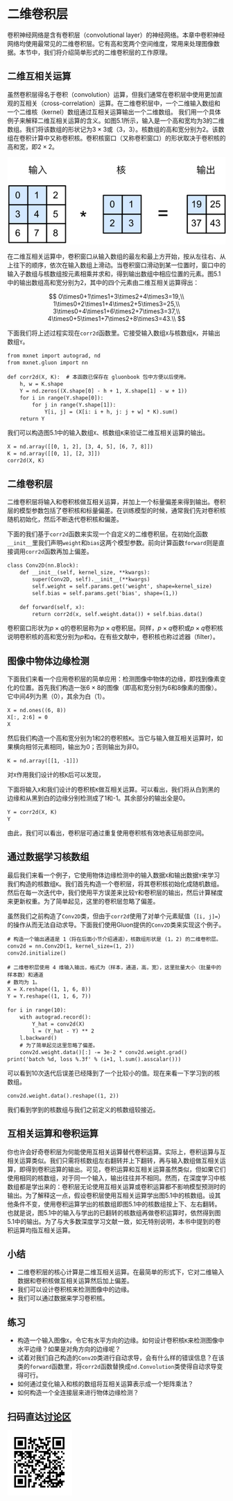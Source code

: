 # 二维卷积层

卷积神经网络是含有卷积层（convolutional layer）的神经网络。本章中卷积神经网络均使用最常见的二维卷积层。它有高和宽两个空间维度，常用来处理图像数据。本节中，我们将介绍简单形式的二维卷积层的工作原理。


## 二维互相关运算

虽然卷积层得名于卷积（convolution）运算，但我们通常在卷积层中使用更加直观的互相关（cross-correlation）运算。在二维卷积层中，一个二维输入数组和一个二维核（kernel）数组通过互相关运算输出一个二维数组。
我们用一个具体例子来解释二维互相关运算的含义。如图5.1所示，输入是一个高和宽均为3的二维数组。我们将该数组的形状记为$3 \times 3$或（3，3）。核数组的高和宽分别为2。该数组在卷积计算中又称卷积核。卷积核窗口（又称卷积窗口）的形状取决于卷积核的高和宽，即$2 \times 2$。

![二维互相关运算。阴影部分为第一个输出元素及其计算所使用的输入和核数组元素：$0\times0+1\times1+3\times2+4\times3=19$。](../img/correlation.svg)

在二维互相关运算中，卷积窗口从输入数组的最左和最上方开始，按从左往右、从上往下的顺序，依次在输入数组上滑动。当卷积窗口滑动到某一位置时，窗口中的输入子数组与核数组按元素相乘并求和，得到输出数组中相应位置的元素。图5.1中的输出数组高和宽分别为2，其中的四个元素由二维互相关运算得出：

$$
0\times0+1\times1+3\times2+4\times3=19,\\
1\times0+2\times1+4\times2+5\times3=25,\\
3\times0+4\times1+6\times2+7\times3=37,\\
4\times0+5\times1+7\times2+8\times3=43.\\
$$

下面我们将上述过程实现在`corr2d`函数里。它接受输入数组`X`与核数组`K`，并输出数组`Y`。

```{.python .input}
from mxnet import autograd, nd
from mxnet.gluon import nn

def corr2d(X, K):  # 本函数已保存在 gluonbook 包中方便以后使用。
    h, w = K.shape
    Y = nd.zeros((X.shape[0] - h + 1, X.shape[1] - w + 1))
    for i in range(Y.shape[0]):
        for j in range(Y.shape[1]):
            Y[i, j] = (X[i: i + h, j: j + w] * K).sum()
    return Y
```

我们可以构造图5.1中的输入数组`X`、核数组`K`来验证二维互相关运算的输出。

```{.python .input}
X = nd.array([[0, 1, 2], [3, 4, 5], [6, 7, 8]])
K = nd.array([[0, 1], [2, 3]])
corr2d(X, K)
```

## 二维卷积层

二维卷积层将输入和卷积核做互相关运算，并加上一个标量偏差来得到输出。卷积层的模型参数包括了卷积核和标量偏差。在训练模型的时候，通常我们先对卷积核随机初始化，然后不断迭代卷积核和偏差。

下面的我们基于`corr2d`函数来实现一个自定义的二维卷积层。在初始化函数`__init__`里我们声明`weight`和`bias`这两个模型参数。前向计算函数`forward`则是直接调用`corr2d`函数再加上偏差。

```{.python .input  n=70}
class Conv2D(nn.Block):
    def __init__(self, kernel_size, **kwargs):
        super(Conv2D, self).__init__(**kwargs)
        self.weight = self.params.get('weight', shape=kernel_size)
        self.bias = self.params.get('bias', shape=(1,))

    def forward(self, x):
        return corr2d(x, self.weight.data()) + self.bias.data()
```

卷积窗口形状为$p \times q$的卷积层称为$p \times q$卷积层。同样，$p \times q$卷积或$p \times q$卷积核说明卷积核的高和宽分别为$p$和$q$。在有些文献中，卷积核也称过滤器（filter）。


## 图像中物体边缘检测

下面我们来看一个应用卷积层的简单应用：检测图像中物体的边缘，即找到像素变化的位置。首先我们构造一张$6\times 8$的图像（即高和宽分别为6和8像素的图像）。它中间4列为黑（0），其余为白（1）。

```{.python .input  n=66}
X = nd.ones((6, 8))
X[:, 2:6] = 0
X
```

然后我们构造一个高和宽分别为1和2的卷积核`K`。当它与输入做互相关运算时，如果横向相邻元素相同，输出为0；否则输出为非0。

```{.python .input  n=67}
K = nd.array([[1, -1]])
```

对`X`作用我们设计的核`K`后可以发现，

下面将输入`X`和我们设计的卷积核`K`做互相关运算。可以看出，我们将从白到黑的边缘和从黑到白的边缘分别检测成了1和-1。其余部分的输出全是0。

```{.python .input  n=69}
Y = corr2d(X, K)
Y
```

由此，我们可以看出，卷积层可通过重复使用卷积核有效地表征局部空间。


## 通过数据学习核数组

最后我们来看一个例子，它使用物体边缘检测中的输入数据`X`和输出数据`Y`来学习我们构造的核数组`K`。我们首先构造一个卷积层，将其卷积核初始化成随机数组。然后在每一次迭代中，我们使用平方误差来比较`Y`和卷积层的输出，然后计算梯度来更新权重。为了简单起见，这里的卷积层忽略了偏差。

虽然我们之前构造了`Conv2D`类，但由于`corr2d`使用了对单个元素赋值（`[i, j]=`）的操作从而无法自动求导。下面我们使用Gluon提供的`Conv2D`类来实现这个例子。

```{.python .input  n=83}
# 构造一个输出通道是 1（将在后面小节介绍通道），核数组形状是 (1，2) 的二维卷积层。
conv2d = nn.Conv2D(1, kernel_size=(1, 2))
conv2d.initialize()

# 二维卷积层使用 4 维输入输出，格式为（样本，通道，高，宽），这里批量大小（批量中的样本数）和通道
# 数均为 1。
X = X.reshape((1, 1, 6, 8))
Y = Y.reshape((1, 1, 6, 7))

for i in range(10):
    with autograd.record():
        Y_hat = conv2d(X)
        l = (Y_hat - Y) ** 2
    l.backward()
    # 为了简单起见这里忽略了偏差。
    conv2d.weight.data()[:] -= 3e-2 * conv2d.weight.grad()
print('batch %d, loss %.3f' % (i+1, l.sum().asscalar()))
```

可以看到10次迭代后误差已经降到了一个比较小的值。现在来看一下学习到的核数组。

```{.python .input}
conv2d.weight.data().reshape((1, 2))
```

我们看到学到的核数组与我们之前定义的核数组较接近。

## 互相关运算和卷积运算

你也许会好奇卷积层为何能使用互相关运算替代卷积运算。实际上，卷积运算与互相关运算类似。我们只需将核数组左右翻转并上下翻转，再与输入数组做互相关运算，即得到卷积运算的输出。可见，卷积运算和互相关运算虽然类似，但如果它们使用相同的核数组，对于同一个输入，输出往往并不相同。然而，在深度学习中核数组都是学出来的：卷积层无论使用互相关运算或卷积运算都不影响模型预测时的输出。为了解释这一点，假设卷积层使用互相关运算学出图5.1中的核数组。设其他条件不变，使用卷积运算学出的核数组即图5.1中的核数组按上下、左右翻转。也就是说，图5.1中的输入与学出的已翻转的核数组再做卷积运算时，依然得到图5.1中的输出。为了与大多数深度学习文献一致，如无特别说明，本书中提到的卷积运算均指互相关运算。


## 小结

* 二维卷积层的核心计算是二维互相关运算。在最简单的形式下，它对二维输入数据和卷积核做互相关运算然后加上偏差。
* 我们可以设计卷积核来检测图像中的边缘。
* 我们可以通过数据来学习卷积核。


## 练习

* 构造一个输入图像`X`，令它有水平方向的边缘。如何设计卷积核`K`来检测图像中水平边缘？如果是对角方向的边缘呢？
* 试着对我们自己构造的`Conv2D`类进行自动求导，会有什么样的错误信息？在该类的`forward`函数里，将`corr2d`函数替换成`nd.Convolution`类使得自动求导变得可行。
* 如何通过变化输入和核的数组将互相关运算表示成一个矩阵乘法？
* 如何构造一个全连接层来进行物体边缘检测？

## 扫码直达[讨论区](https://discuss.gluon.ai/t/topic/6314)

![](../img/qr_conv-layer.svg)

